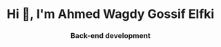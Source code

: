 <h1 align="center">Hi 👋, I'm Ahmed Wagdy Gossif Elfki</h1>
<h3 align="center">Back-end development </h3> <br>
